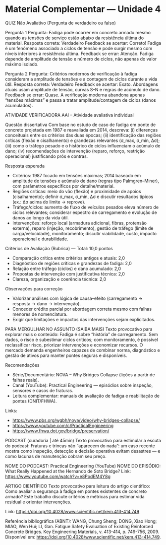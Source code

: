 # Material Complementar — Unidade 4

QUIZ Não Avaliativo (Pergunta de verdadeiro ou falso)

Pergunta 1
Pergunta: Fadiga pode ocorrer em concreto armado mesmo quando as tensões de serviço estão abaixo da resistência última do material.
Resposta correta: Verdadeiro
Feedback se acertar: Correto! Fadiga é um fenômeno associado a ciclos de tensão e pode surgir mesmo com níveis inferiores à resistência última.
Feedback se errar: Atenção. Fadiga depende de amplitude de tensão e número de ciclos, não apenas do valor máximo isolado.

Pergunta 2
Pergunta: Critérios modernos de verificação à fadiga consideram a amplitude de tensões e a contagem de ciclos durante a vida útil.
Resposta correta: Verdadeiro
Feedback se acertar: Exato. Abordagens atuais usam amplitude de tensão, curvas S–N e regras de acúmulo de dano.
Feedback se errar: Quase. A verificação moderna abandona apenas “tensões máximas” e passa a tratar amplitude/contagem de ciclos (danos acumulados).

ATIVIDADE VERIFICADORA
AAI – Atividade avaliativa individual

Questão dissertativa
Com base no estudo de caso de fadiga em ponte de concreto projetada em 1987 e reavaliada em 2014, descreva: (i) diferenças conceituais entre os critérios das duas épocas; (ii) identificação das regiões críticas (flexão e cisalhamento) e grandezas relevantes (σ_max, σ_min, Δσ); (iii) como o tráfego pesado e o histórico de ciclos influenciam o acúmulo de dano; (iv) recomendações de intervenção (reparo, reforço, restrição operacional) justificando prós e contras.

Resposta esperada
- Critérios: 1987 focado em tensões máximas; 2014 baseado em amplitude de tensões e acúmulo de dano (regras tipo Palmgren–Miner), com parâmetros específicos por detalhe/material.
- Regiões críticas: meio do vão (flexão) e proximidade de apoios (cisalhamento); definir σ_max, σ_min, Δσ e discutir resultados típicos (ex.: Δσ acima do limite → reprove).
- Tráfego/ciclos: aumento de fluxo de veículos pesados eleva número de ciclos relevantes; considerar espectro de carregamento e evolução de danos ao longo da vida útil.
- Intervenções: reforço local (armadura adicional, fibras, protensão externa), reparo (injeção, recobrimento), gestão de tráfego (limite de carga/velocidade), monitoramento; discutir viabilidade, custo, impacto operacional e durabilidade.

Critérios de Avaliação (Rubrica) — Total: 10,0 pontos
- Comparação crítica entre critérios antigos e atuais: 2,0
- Diagnóstico de regiões críticas e grandezas de fadiga: 2,0
- Relação entre tráfego (ciclos) e dano acumulado: 2,0
- Propostas de intervenção com justificativa técnica: 2,0
- Clareza, organização e coerência técnica: 2,0

Observações para correção
- Valorizar análises com lógica de causa–efeito (carregamento → resposta → dano → intervenção).
- Conceder crédito parcial por abordagem correta mesmo com falhas menores de nomenclatura.
- Exigir que limitações e impactos das intervenções sejam explicitados.

PARA MERGULHAR NO ASSUNTO (SAIBA MAIS)
Texto provocativo para explorar mais o conteúdo:
Fadiga é sobre “história” de carregamento. Sem dados, o risco é subestimar ciclos críticos; com monitoramento, é possível reclassificar risco, priorizar intervenções e economizar recursos. O mercado demanda engenheiros capazes de combinar norma, diagnóstico e gestão de ativos para manter pontes seguras e disponíveis.

Recomendações
- Série/Documentário: NOVA – Why Bridges Collapse (lições a partir de falhas reais).
- Canal (YouTube): Practical Engineering — episódios sobre inspeção, sensores e casos de fraturas.
- Leitura complementar: manuais de avaliação de fadiga e reabilitação de pontes (DNIT/FHWA).

Links:
- https://www.pbs.org/wgbh/nova/video/why-bridges-collapse/
- https://www.youtube.com/c/PracticalEngineering
- https://www.fhwa.dot.gov/bridge/preservation/

PODCAST (curadoria | até 45min)
Texto provocativo para estimular a escuta do podcast:
Fraturas e trincas não “aparecem do nada”: um caso recente mostra como inspeção, detecção e decisão operativa evitam desastres — e como lacunas de manutenção cobram seu preço.

NOME DO PODCAST: Practical Engineering (YouTube)
NOME DO EPISÓDIO: What Really Happened at the Hernando de Soto Bridge?
Link: https://www.youtube.com/watch?v=e8PodEM4Y8g

ARTIGO CIENTÍFICO
Texto provocativo para leitura do artigo científico:
Como avaliar a segurança à fadiga em pontes existentes de concreto armado? Este trabalho discute critérios e métricas para estimar vida residual e orientar intervenções.

Link:
https://doi.org/10.4028/www.scientific.net/kem.413-414.749

Referência bibliográfica (ABNT):
WANG, Chung Sheng; DONG, Xiao Hong; MIAO, Wen Hui; LI, Gan. Fatigue Safety Evaluation of Existing Reinforced Concrete Bridges. Key Engineering Materials, v. 413-414, p. 749-756, 2009. Disponível em: https://doi.org/10.4028/www.scientific.net/kem.413-414.749.
